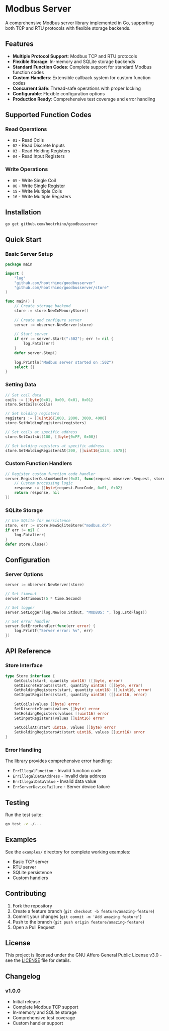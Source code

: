 # Modbus Server

A comprehensive Modbus server library implemented in Go, supporting both TCP and RTU protocols with flexible storage backends.

## Features

- **Multiple Protocol Support**: Modbus TCP and RTU protocols
- **Flexible Storage**: In-memory and SQLite storage backends
- **Standard Function Codes**: Complete support for standard Modbus function codes
- **Custom Handlers**: Extensible callback system for custom function codes
- **Concurrent Safe**: Thread-safe operations with proper locking
- **Configurable**: Flexible configuration options
- **Production Ready**: Comprehensive test coverage and error handling

## Supported Function Codes

### Read Operations
- `01` - Read Coils
- `02` - Read Discrete Inputs
- `03` - Read Holding Registers
- `04` - Read Input Registers

### Write Operations
- `05` - Write Single Coil
- `06` - Write Single Register
- `15` - Write Multiple Coils
- `16` - Write Multiple Registers

## Installation

```bash
go get github.com/hootrhino/goodbusserver
```

## Quick Start

### Basic Server Setup

```go
package main

import (
	"log"
	"github.com/hootrhino/goodbusserver"
	"github.com/hootrhino/goodbusserver/store"
)

func main() {
	// Create storage backend
	store := store.NewInMemoryStore()
	
	// Create and configure server
	server := mbserver.NewServer(store)
	
	// Start server
	if err := server.Start(":502"); err != nil {
		log.Fatal(err)
	}
	defer server.Stop()
	
	log.Println("Modbus server started on :502")
	select {}
}
```

### Setting Data

```go
// Set coil data
coils := []byte{0x01, 0x00, 0x01, 0x01}
store.SetCoils(coils)

// Set holding registers
registers := []uint16{1000, 2000, 3000, 4000}
store.SetHoldingRegisters(registers)

// Set coils at specific address
store.SetCoilsAt(100, []byte{0xFF, 0x00})

// Set holding registers at specific address
store.SetHoldingRegistersAt(200, []uint16{1234, 5678})
```

### Custom Function Handlers

```go
// Register custom function code handler
server.RegisterCustomHandler(0x81, func(request mbserver.Request, store store.Store) ([]byte, error) {
	// Custom processing logic
	response := []byte{request.FuncCode, 0x01, 0x02}
	return response, nil
})
```

### SQLite Storage

```go
// Use SQLite for persistence
store, err := store.NewSqliteStore("modbus.db")
if err != nil {
	log.Fatal(err)
}
defer store.Close()
```

## Configuration

### Server Options

```go
server := mbserver.NewServer(store)

// Set timeout
server.SetTimeout(5 * time.Second)

// Set logger
server.SetLogger(log.New(os.Stdout, "MODBUS: ", log.LstdFlags))

// Set error handler
server.SetErrorHandler(func(err error) {
	log.Printf("Server error: %v", err)
})
```

## API Reference

### Store Interface

```go
type Store interface {
	GetCoils(start, quantity uint16) ([]byte, error)
	GetDiscreteInputs(start, quantity uint16) ([]byte, error)
	GetHoldingRegisters(start, quantity uint16) ([]uint16, error)
	GetInputRegisters(start, quantity uint16) ([]uint16, error)
	
	SetCoils(values []byte) error
	SetDiscreteInputs(values []byte) error
	SetHoldingRegisters(values []uint16) error
	SetInputRegisters(values []uint16) error
	
	SetCoilsAt(start uint16, values []byte) error
	SetHoldingRegistersAt(start uint16, values []uint16) error
}
```

### Error Handling

The library provides comprehensive error handling:

- `ErrIllegalFunction` - Invalid function code
- `ErrIllegalDataAddress` - Invalid data address
- `ErrIllegalDataValue` - Invalid data value
- `ErrServerDeviceFailure` - Server device failure

## Testing

Run the test suite:

```bash
go test -v ./...
```

## Examples

See the `examples/` directory for complete working examples:
- Basic TCP server
- RTU server
- SQLite persistence
- Custom handlers

## Contributing

1. Fork the repository
2. Create a feature branch (`git checkout -b feature/amazing-feature`)
3. Commit your changes (`git commit -m 'Add amazing feature'`)
4. Push to the branch (`git push origin feature/amazing-feature`)
5. Open a Pull Request

## License

This project is licensed under the GNU Affero General Public License v3.0 - see the [LICENSE](LICENSE) file for details.

## Changelog

### v1.0.0
- Initial release
- Complete Modbus TCP support
- In-memory and SQLite storage
- Comprehensive test coverage
- Custom handler support
